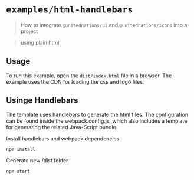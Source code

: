 # `examples/html-handlebars`

> How to integrate `@unitednations/ui` and `@unitednations/icons` into a project

> using plain html

## Usage

To run this example, open the `dist/index.html` file in a browser. The example uses the CDN for loading the css and logo files.

## Usinge Handlebars

The template uses [handlebars](http://handlebarsjs.com) to generate the html files. The configuration can be found inside the webpack.config.js, which also includes a template for generating the related Java-Script bundle.

Install handlebars and webpack dependencies

    npm install

Generate new /dist folder

    npm start
